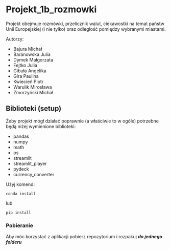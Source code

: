 # Projekt_1b_rozmowki
Projekt obejmuje rozmówki, przelicznik walut, ciekawostki na temat państw Unii Europejskiej (i nie tylko) oraz odległość pomiędzy wybranymi miastami.

Autorzy:
* Bajura Michał
* Baranowska Julia
* Dymek Małgorzata
* Fejtko Julia
* Gibuła Angelika
* Gira Paulina
* Kwiecień Piotr
* Warulik Mirosława
* Zmorzyński Michał

## Biblioteki (setup)
Żeby projekt mógł działać poprawnie (a właściwie to w ogóle) potrzebne będą niżej wymienione biblioteki:

* pandas
* numpy
* math
* os
* streamlit
* streamlit_player
* pydeck
* currency_converter

Użyj komend:
```
conda install
```
lub
```
pip install
```
### Pobieranie
Aby móc korzystać z aplikacji pobierz repozytorium i rozpakuj ***do jednego folderu***

